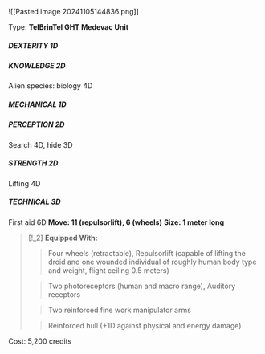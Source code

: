 ![[Pasted image 20241105144836.png]]

Type: **TelBrinTel GHT Medevac Unit**
##### DEXTERITY 1D
##### KNOWLEDGE 2D
Alien species: biology 4D
##### MECHANICAL 1D
##### PERCEPTION 2D
Search 4D, hide 3D
##### STRENGTH 2D
Lifting 4D
##### TECHNICAL 3D
First aid 6D
**Move: 11 (repulsorlift), 6 (wheels)**
**Size: 1 meter long**

> [!_2] 
> **Equipped With:**
> > Four wheels (retractable), Repulsorlift (capable of lifting the droid and one wounded individual of roughly human body type and weight, flight ceiling 0.5 meters)
> 
> > Two photoreceptors (human and macro range), Auditory receptors
> 
> > Two reinforced fine work manipulator arms
> 
> > Reinforced hull (+1D against physical and energy damage)
> 

Cost: 5,200 credits